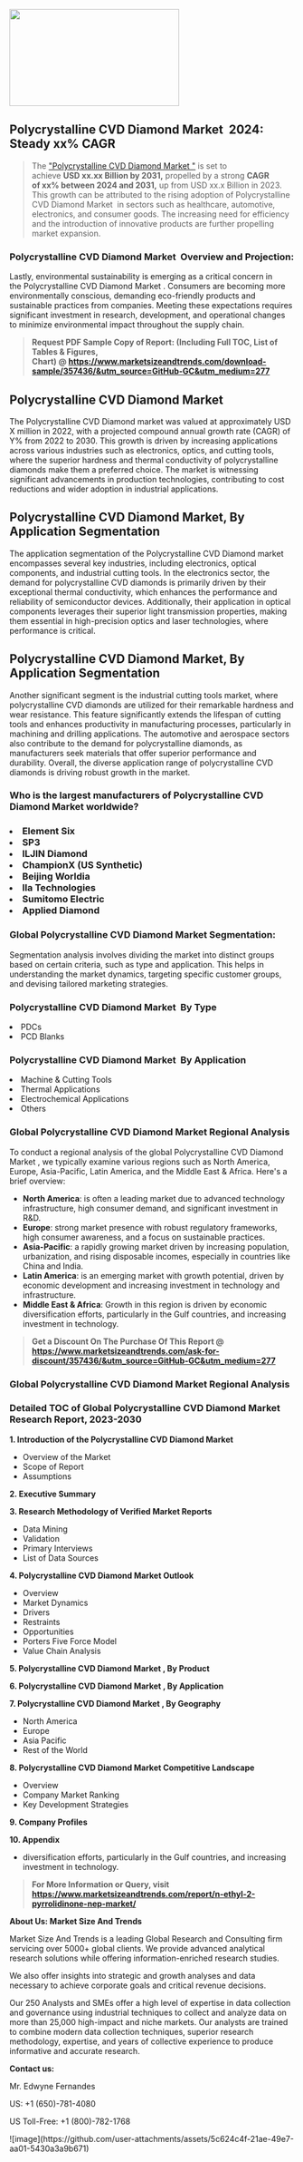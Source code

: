 <p><img class="alignnone size-medium wp-image-20088" src="https://ffe5etoiles.com/wp-content/uploads/2024/12/MST1-300x171.png" alt="" width="300" height="171" /></p><h2 id="ember46" class="ember-view reader-text-block__heading-2">Polycrystalline CVD Diamond Market &nbsp;2024: Steady&nbsp;xx% CAGR</h2><blockquote id="ember47" class="ember-view reader-text-block__blockquote">The&nbsp;<a class="app-aware-link " href="https://www.marketsizeandtrends.com/download-sample/357436/&utm_source=GitHub-GC&utm_medium=277" target="_blank" data-test-app-aware-link="">"Polycrystalline CVD Diamond Market "</a>&nbsp;is set to achieve&nbsp;<strong>USD&nbsp;xx.xx&nbsp;Billion by 2031,</strong>&nbsp;propelled by a strong&nbsp;<strong>CAGR of&nbsp;xx% between 2024 and 2031,</strong>&nbsp;up from USD xx.x Billion in 2023. This growth can be attributed to the rising adoption of&nbsp;Polycrystalline CVD Diamond Market &nbsp;in sectors such as healthcare, automotive, electronics, and consumer goods. The increasing need for efficiency and the introduction of innovative products are further propelling market expansion.</blockquote><h3 id="ember48" class="ember-view reader-text-block__heading-3">Polycrystalline CVD Diamond Market &nbsp;Overview and Projection:</h3><p id="ember49" class="ember-view reader-text-block__paragraph">Lastly, environmental sustainability is emerging as a critical concern in the&nbsp;Polycrystalline CVD Diamond Market . Consumers are becoming more environmentally conscious, demanding eco-friendly products and sustainable practices from companies. Meeting these expectations requires significant investment in research, development, and operational changes to minimize environmental impact throughout the supply chain.</p><blockquote id="ember50" class="ember-view reader-text-block__blockquote"><strong>Request PDF Sample Copy of Report: (Including Full TOC, List of Tables &amp; Figures, Chart)&nbsp;@&nbsp;<strong><a href="https://www.marketsizeandtrends.com/download-sample/357436/&utm_source=GitHub-GC&utm_medium=277" target="_blank">https://www.marketsizeandtrends.com/download-sample/357436/&utm_source=GitHub-GC&utm_medium=277</a></strong></strong></blockquote><h3 class=""> <h2>Polycrystalline CVD Diamond Market</h2><p>The Polycrystalline CVD Diamond market was valued at approximately USD X million in 2022, with a projected compound annual growth rate (CAGR) of Y% from 2022 to 2030. This growth is driven by increasing applications across various industries such as electronics, optics, and cutting tools, where the superior hardness and thermal conductivity of polycrystalline diamonds make them a preferred choice. The market is witnessing significant advancements in production technologies, contributing to cost reductions and wider adoption in industrial applications.</p><h2>Polycrystalline CVD Diamond Market, By Application Segmentation</h2><p>The application segmentation of the Polycrystalline CVD Diamond market encompasses several key industries, including electronics, optical components, and industrial cutting tools. In the electronics sector, the demand for polycrystalline CVD diamonds is primarily driven by their exceptional thermal conductivity, which enhances the performance and reliability of semiconductor devices. Additionally, their application in optical components leverages their superior light transmission properties, making them essential in high-precision optics and laser technologies, where performance is critical.</p><h2>Polycrystalline CVD Diamond Market, By Application Segmentation</h2><p>Another significant segment is the industrial cutting tools market, where polycrystalline CVD diamonds are utilized for their remarkable hardness and wear resistance. This feature significantly extends the lifespan of cutting tools and enhances productivity in manufacturing processes, particularly in machining and drilling applications. The automotive and aerospace sectors also contribute to the demand for polycrystalline diamonds, as manufacturers seek materials that offer superior performance and durability. Overall, the diverse application range of polycrystalline CVD diamonds is driving robust growth in the market.</p></h3><h3 id="" class="">Who is the largest manufacturers of&nbsp;Polycrystalline CVD Diamond Market  worldwide?</h3><h3 class=""></Li><Li>Element Six</Li><Li> SP3</Li><Li> ILJIN Diamond</Li><Li> ChampionX (US Synthetic)</Li><Li> Beijing Worldia</Li><Li> IIa Technologies</Li><Li> Sumitomo Electric</Li><Li> Applied Diamond</h3><h3 id="ember53" class="ember-view reader-text-block__heading-3">Global&nbsp;Polycrystalline CVD Diamond Market  Segmentation:</h3><p id="ember54" class="ember-view reader-text-block__paragraph">Segmentation analysis involves dividing the market into distinct groups based on certain criteria, such as type and application. This helps in understanding the market dynamics, targeting specific customer groups, and devising tailored marketing strategies.</p><h3 id="" class="">Polycrystalline CVD Diamond Market &nbsp;By Type</h3><p></Li><Li>PDCs</Li><Li> PCD Blanks</p><h3 id="" class="">Polycrystalline CVD Diamond Market &nbsp;By Application</h3><p class=""></Li><Li>Machine & Cutting Tools</Li><Li> Thermal Applications</Li><Li> Electrochemical Applications</Li><Li> Others</p><h3 id="ember62" class="ember-view reader-text-block__heading-3">Global Polycrystalline CVD Diamond Market  Regional Analysis</h3><p id="ember63" class="ember-view reader-text-block__paragraph">To conduct a regional analysis of the global Polycrystalline CVD Diamond Market , we typically examine various regions such as North America, Europe, Asia-Pacific, Latin America, and the Middle East &amp; Africa. Here's a brief overview:</p><ul><li><strong>North America</strong>: is often a leading market due to advanced technology infrastructure, high consumer demand, and significant investment in R&amp;D.</li><li><strong>Europe</strong>: strong market presence with robust regulatory frameworks, high consumer awareness, and a focus on sustainable practices.</li><li><strong>Asia-Pacific</strong>: a rapidly growing market driven by increasing population, urbanization, and rising disposable incomes, especially in countries like China and India.</li><li><strong>Latin America</strong>: is an emerging market with growth potential, driven by economic development and increasing investment in technology and infrastructure.</li><li><strong>Middle East &amp; Africa</strong>: Growth in this region is driven by economic diversification efforts, particularly in the Gulf countries, and increasing investment in technology.</li></ul><blockquote id="ember61" class="ember-view reader-text-block__blockquote"><strong>Get a Discount On The Purchase Of This Report @ <strong><a href="https://html-cleaner.com/" target="">https://www.marketsizeandtrends.com/ask-for-discount/357436/&utm_source=GitHub-GC&utm_medium=277</a></strong></strong></blockquote><h3 id="ember62" class="ember-view reader-text-block__heading-3">Global Polycrystalline CVD Diamond Market  Regional Analysis</h3><h3 id="" class="">Detailed TOC of Global Polycrystalline CVD Diamond Market  Research Report, 2023-2030</h3><p id="" class=""><strong>1. Introduction of the Polycrystalline CVD Diamond Market </strong></p><ul><li>Overview of the Market</li><li>Scope of Report</li><li>Assumptions</li></ul><p id="" class=""><strong>2. Executive Summary</strong></p><p id="" class=""><strong>3. Research Methodology of Verified Market Reports</strong></p><ul><li>Data Mining</li><li>Validation</li><li>Primary Interviews</li><li>List of Data Sources</li></ul><p id="" class=""><strong>4. Polycrystalline CVD Diamond Market  Outlook</strong></p><ul><li>Overview</li><li>Market Dynamics</li><li>Drivers</li><li>Restraints</li><li>Opportunities</li><li>Porters Five Force Model</li><li>Value Chain Analysis</li></ul><p id="" class=""><strong>5. Polycrystalline CVD Diamond Market , By Product</strong></p><p id="" class=""><strong>6. Polycrystalline CVD Diamond Market , By Application</strong></p><p id="" class=""><strong>7. Polycrystalline CVD Diamond Market , By Geography</strong></p><ul><li>North America</li><li>Europe</li><li>Asia Pacific</li><li>Rest of the World</li></ul><p id="" class=""><strong>8. Polycrystalline CVD Diamond Market  Competitive Landscape</strong></p><ul><li>Overview</li><li>Company Market Ranking</li><li>Key Development Strategies</li></ul><p id="" class=""><strong>9. Company Profiles</strong></p><p id="" class=""><strong>10. Appendix</strong></p><ul><li>diversification efforts, particularly in the Gulf countries, and increasing investment in technology.</li></ul><blockquote id="ember65" class="ember-view reader-text-block__blockquote"><strong>For More Information or Query, visit <strong><strong><a href="https://html-cleaner.com/" target="">https://www.marketsizeandtrends.com/report/n-ethyl-2-pyrrolidinone-nep-market/</a></strong></strong></strong></blockquote><p id="" class=""><strong>About Us: Market Size And Trends</strong></p><p id="" class="">Market Size And Trends is a leading Global Research and Consulting firm servicing over 5000+ global clients. We provide advanced analytical research solutions while offering information-enriched research studies.</p><p id="" class="">We also offer insights into strategic and growth analyses and data necessary to achieve corporate goals and critical revenue decisions.</p><p id="" class="">Our 250 Analysts and SMEs offer a high level of expertise in data collection and governance using industrial techniques to collect and analyze data on more than 25,000 high-impact and niche markets. Our analysts are trained to combine modern data collection techniques, superior research methodology, expertise, and years of collective experience to produce informative and accurate research.</p><p id="" class=""><strong>Contact us:</strong></p><p id="" class="">Mr. Edwyne Fernandes</p><p id="" class="">US: +1 (650)-781-4080</p><p id="" class="">US Toll-Free: +1 (800)-782-1768</p>
![image](https://github.com/user-attachments/assets/5c624c4f-21ae-49e7-aa01-5430a3a9b671)
